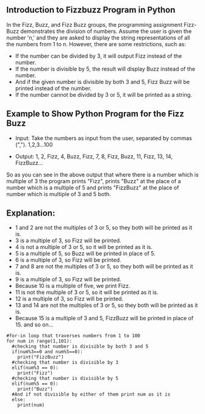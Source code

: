 ## Introduction to Fizzbuzz Program in Python

In the Fizz, Buzz, and Fizz Buzz groups, the programming assignment Fizz-Buzz demonstrates the division of numbers. Assume the user is given the number 'n,' and they are asked to display the string representations of all the numbers from 1 to n. However, there are some restrictions, such as:
- If the number can be divided by 3, it will output Fizz instead of the number.
- If the number is divisible by 5, the result will display Buzz instead of the number.
- And if the given number is divisible by both 3 and 5, Fizz Buzz will be printed instead of the number.
- If the number cannot be divided by 3 or 5, it will be printed as a string.


## Example to Show Python Program for the Fizz Buzz
- Input: Take the numbers as input from the user, separated by commas (",").
1,2,3...100

- Output:
1, 2, Fizz, 4, Buzz, Fizz, 7, 8, Fizz, Buzz, 11, Fizz, 13, 14, FizzBuzz…

So as you can see in the above output that where there is a number which is multiple of 3 the program prints "Fizz", prints "Buzz" at the place of a number which is a multiple of 5 and prints "FizzBuzz" at the place of number which is multiple of 3 and 5 both.

## Explanation:
- 1 and 2 are not the multiples of 3 or 5, so they both will be printed as it is.
- 3 is a multiple of 3, so Fizz will be printed.
- 4 is not a multiple of 3 or 5, so it will be printed as it is.
- 5 is a multiple of 5, so Buzz will be printed in place of 5.
- 6 is a multiple of 3, so Fizz will be printed.
- 7 and 8 are not the multiples of 3 or 5, so they both will be printed as it is.
- 9 is a multiple of 3, so Fizz will be printed.
- Because 10 is a multiple of five, we print Fizz.
- 11 is not the multiple of 3 or 5, so it will be printed as it is.
- 12 is a multiple of 3, so Fizz will be printed.
- 13 and 14 are not the multiples of 3 or 5, so they both will be printed as it is.
- Because 15 is a multiple of 3 and 5, FizzBuzz will be printed in place of 15. and so on...

```doctest
#for-in loop that traverses numbers from 1 to 100
for num in range(1,101):
  #checking that number is divisible by both 3 and 5
  if(num%3==0 and num%5==0):
    print("FizzBuzz")
  #checking that number is divisible by 3
  elif(num%3 == 0):
    print("Fizz")
  #checking that number is divisible by 5
  elif(num%5 == 0):
    print("Buzz")
  #And if not divisible by either of them print num as it is
  else:
    print(num)
```